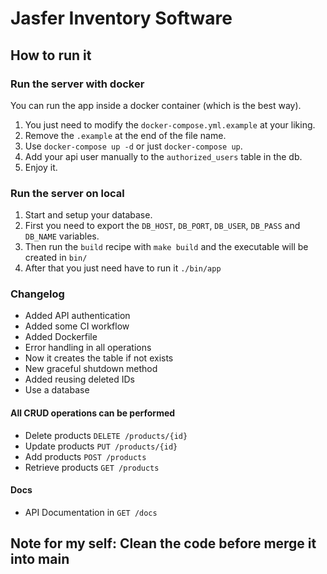 # Jasfer Inventory Software

## How to run it


### Run the server with docker
You can run the app inside a docker container (which is the best way).
1. You just need to modify the `docker-compose.yml.example` at your liking.
2. Remove the `.example` at the end of the file name.
3. Use `docker-compose up -d` or just `docker-compose up`.
4. Add your api user manually to the `authorized_users` table in the db. 
5. Enjoy it.

### Run the server on local
1. Start and setup your database.
2. First you need to export the `DB_HOST`, `DB_PORT`, `DB_USER`, `DB_PASS` and `DB_NAME` variables.
3. Then run the `build` recipe with `make build` and the executable will be created in `bin/`
4. After that you just need have to run it `./bin/app`

### Changelog
- Added API authentication
- Added some CI workflow
- Added Dockerfile
- Error handling in all operations
- Now it creates the table if not exists 
- New graceful shutdown method
- Added reusing deleted IDs
- Use a database

#### All CRUD operations can be performed
- Delete products `DELETE /products/{id}` 
- Update products `PUT /products/{id}`
- Add products `POST /products`
- Retrieve products `GET /products`
#### Docs
- API Documentation in `GET /docs`



 ## Note for my self: Clean the code before merge it into main 